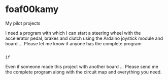 # foaf00kamy
My pilot projects


I need a program with which I can start a steering wheel with the accelerator pedal, brakes and clutch using the Ardaino joystick module and board ... Please let me know if anyone has the complete program 



                                                                               if
           
  Even if someone made this project with another board ... Please send me the complete program along with the circuit map and everything you need. 
